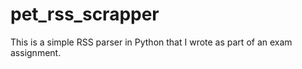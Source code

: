 # pet_rss_scrapper
 This is a simple RSS parser in Python that I wrote as part of an exam assignment.
